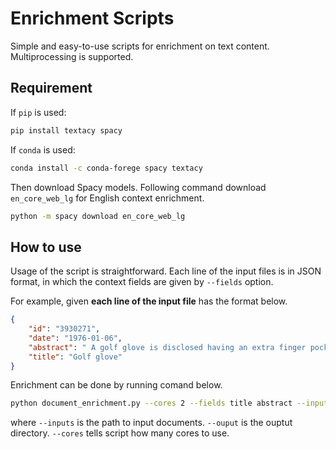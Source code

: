 # Enrichment Scripts

Simple and easy-to-use scripts for enrichment on text content. Multiprocessing is supported. 

## Requirement

If `pip` is used: 
```bash
pip install textacy spacy
```

If `conda` is used:
```bash
conda install -c conda-forege spacy textacy
```

Then download Spacy models. Following command download `en_core_web_lg` for English context enrichment.

```bash
python -m spacy download en_core_web_lg
```

## How to use

Usage of the script is straightforward. Each line of the input files is in JSON format, in which the context fields are given by `--fields` option.

For example, given **each line of the input file** has the format below.
```json
{
    "id": "3930271", 
    "date": "1976-01-06", 
    "abstract": " A golf glove is disclosed having an extra finger pocket between the index and middle finger pockets for securing one finger of one hand of a golf player between the fingers of the player's other hand. ",
    "title": "Golf glove"
}
```

Enrichment can be done by running comand below.
```bash
python document_enrichment.py --cores 2 --fields title abstract --inputs ./sample_dataset/patent.sample.* --output .
```
where `--inputs` is the path to input documents. `--ouput` is the ouptut directory. `--cores` tells script how many cores to use.
